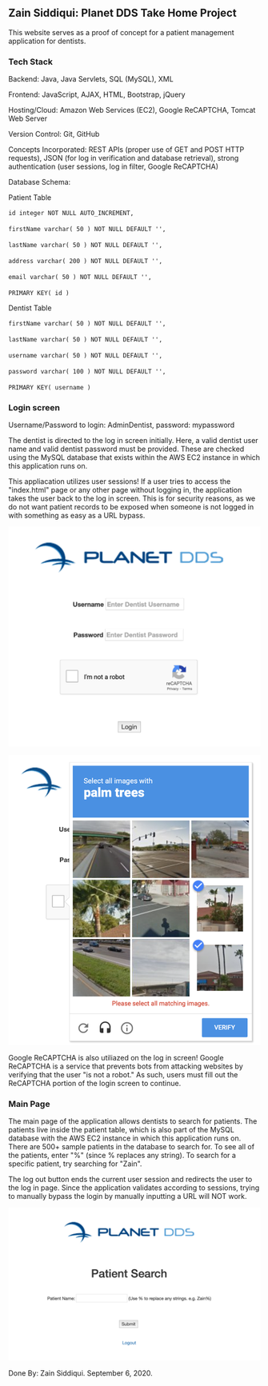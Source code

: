 ## Zain Siddiqui: Planet DDS Take Home Project

This website serves as a proof of concept for a patient management application for dentists.

### Tech Stack
Backend: Java, Java Servlets, SQL (MySQL), XML

Frontend: JavaScript, AJAX, HTML, Bootstrap, jQuery

Hosting/Cloud: Amazon Web Services (EC2), Google ReCAPTCHA, Tomcat Web Server

Version Control: Git, GitHub

Concepts Incorporated: REST APIs (proper use of GET and POST HTTP requests), JSON (for log in verification and database retrieval), strong authentication (user sessions, log in filter, Google ReCAPTCHA)

Database Schema:

Patient Table

	id integer NOT NULL AUTO_INCREMENT,

	firstName varchar( 50 ) NOT NULL DEFAULT '',

	lastName varchar( 50 ) NOT NULL DEFAULT '',

	address varchar( 200 ) NOT NULL DEFAULT '',

	email varchar( 50 ) NOT NULL DEFAULT '',

	PRIMARY KEY( id )

Dentist Table

	firstName varchar( 50 ) NOT NULL DEFAULT '',

	lastName varchar( 50 ) NOT NULL DEFAULT '',

	username varchar( 50 ) NOT NULL DEFAULT '',

	password varchar( 100 ) NOT NULL DEFAULT '',

	PRIMARY KEY( username )

### Login screen

Username/Password to login: AdminDentist, password: mypassword

The dentist is directed to the log in screen initially. Here, a valid dentist user name and valid dentist password must be provided. These are checked using the MySQL database that exists within the AWS EC2 instance in which this application runs on.

This appliacation utilizes user sessions! If a user tries to access the "index.html" page or any other page without logging in, the application takes the user back to the log in screen. This is for security reasons, as we do not want patient records to be exposed when someone is not logged in with something as easy as a URL bypass.

![planet dds login screen](planet_dds_login.png)

![planet dds recaptcha](recaptcha.png)

Google ReCAPTCHA is also utiliazed on the log in screen! Google ReCAPTCHA is a service that prevents bots from attacking websites by verifying that the user "is not a robot." As such, users must fill out the ReCAPTCHA portion of the login screen to continue.

### Main Page

The main page of the application allows dentists to search for patients. The patients live inside the patient table, which is also part of the MySQL database with the AWS EC2 instance in which this application runs on. There are 500+ sample patients in the database to search for. To see all of the patients, enter "%" (since % replaces any string). To search for a specific patient, try searching for "Zain".

The log out button ends the current user session and redirects the user to the log in page. Since the application validates according to sessions, trying to manually bypass the login by manually inputting a URL will NOT work.

![planet dds main page](main_page.png)

Done By: Zain Siddiqui. September 6, 2020.
